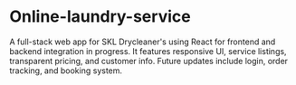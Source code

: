 # Online-laundry-service
A full-stack web app for SKL Drycleaner's using React for frontend and backend integration in progress. It features responsive UI, service listings, transparent pricing, and customer info. Future updates include login, order tracking, and booking system.

